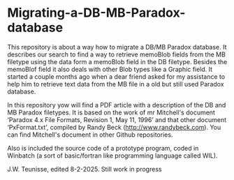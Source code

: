 # Migrating-a-DB-MB-Paradox-database
This repository is about a way how to migrate a DB/MB Paradox database. It describes our search to find a way to retrieve memoBlob fields from the MB filetype using the data form a memoBlob field in the DB filetype. Besides the memoBlof field it also deals with other Blob types like a Graphic field.
It started a couple months ago when a dear friend asked for my assistance to help him to retrieve text data from the MB file in a old but still used Paradox database.

In this repository yow will find a PDF article with a description of the DB and MB Paradox filetypes. It is based on the work of mr Mitchell's document ‘Paradox 4.x File Formats, Revision 1, May 11, 1996’ and that other document ‘PxFormat.txt’, compiled by Randy Beck (http://www.randybeck.com). You can find Mitchell's document in other Github repositories.

Also is included the source code of a prototype program, coded in Winbatch (a sort of basic/fortran like programming language called WIL).

J.W. Teunisse, edited 8-2-2025. Still work in progress
